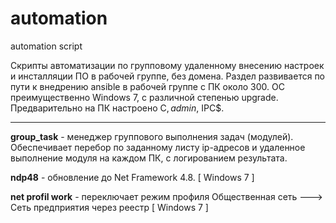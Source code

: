 # automation
automation script


Скрипты автоматизации по групповому удаленному внесению настроек и инсталляции ПО в рабочей группе, без домена.
Раздел развивается по пути к внедрению ansible в рабочей группе с ПК около 300. ОС преимущественно 
Windows 7, с различной степенью upgrade. Предварительно на ПК настроено C$, admin$, IPC$.

---

__group_task__ - менеджер группового выполнения задач (модулей). Обеспечивает перебор по заданному листу ip-адресов и удаленное выполнение модуля на каждом ПК, с 			логированием результата.
		
__ndp48__ - обновление до Net Framework 4.8. [ Windows 7 ]

__net profil work__ - переключает режим профиля Общественная сеть ---> Сеть предприятия
			через реестр [ Windows 7 ]

		


